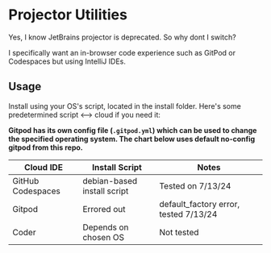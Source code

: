 # Projector Utilities
Yes, I know JetBrains projector is deprecated. So why dont I switch?

I specifically want an in-browser code experience such as GitPod or Codespaces but using IntelliJ IDEs.

## Usage
Install using your OS's script, located in the install folder.
Here's some predetermined script <--> cloud if you need it:

**Gitpod has its own config file (`.gitpod.yml`) which can be used to change the specified operating system. The chart below uses default no-config gitpod from this repo.**

| Cloud IDE | Install Script | Notes |
| --- | --- | --- |
| GitHub Codespaces | debian-based install script | Tested on 7/13/24 |
| Gitpod | Errored out | default_factory error, tested 7/13/24 |
| Coder | Depends on chosen OS | Not tested |
